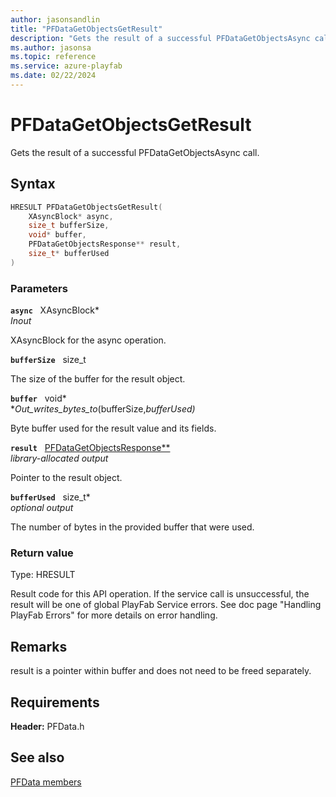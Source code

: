 ```yaml
---
author: jasonsandlin
title: "PFDataGetObjectsGetResult"
description: "Gets the result of a successful PFDataGetObjectsAsync call."
ms.author: jasonsa
ms.topic: reference
ms.service: azure-playfab
ms.date: 02/22/2024
---
```


# PFDataGetObjectsGetResult  

Gets the result of a successful PFDataGetObjectsAsync call.  

## Syntax  
  
```cpp
HRESULT PFDataGetObjectsGetResult(  
    XAsyncBlock* async,  
    size_t bufferSize,  
    void* buffer,  
    PFDataGetObjectsResponse** result,  
    size_t* bufferUsed  
)  
```  
  
### Parameters  
  
**`async`** &nbsp; XAsyncBlock*  
*_Inout_*  
  
XAsyncBlock for the async operation.  
  
**`bufferSize`** &nbsp; size_t  
  
The size of the buffer for the result object.  
  
**`buffer`** &nbsp; void*  
*_Out_writes_bytes_to_(bufferSize,*bufferUsed)*  
  
Byte buffer used for the result value and its fields.  
  
**`result`** &nbsp; [PFDataGetObjectsResponse**](../../pfdatatypes/structs/pfdatagetobjectsresponse.md)  
*library-allocated output*  
  
Pointer to the result object.  
  
**`bufferUsed`** &nbsp; size_t*  
*optional output*  
  
The number of bytes in the provided buffer that were used.  
  
  
### Return value
Type: HRESULT
  
Result code for this API operation. If the service call is unsuccessful, the result will be one of global PlayFab Service errors. See doc page "Handling PlayFab Errors" for more details on error handling.
  
## Remarks  
  
result is a pointer within buffer and does not need to be freed separately.
  
## Requirements  
  
**Header:** PFData.h
  
## See also  
[PFData members](../pfdata_members.md)  

  
  
